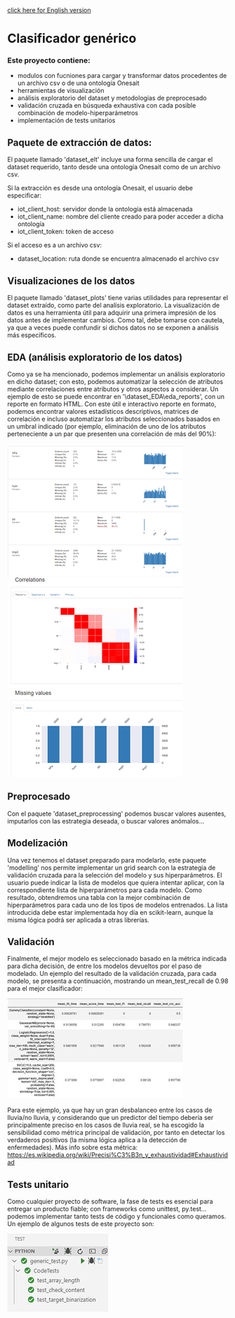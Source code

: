 [click here for English version](https://onesait-git.cwbyminsait.com/data/generic-classifier-pipeline/blob/dev/readme-en.md)

# Clasificador genérico

### Este proyecto contiene: <p>

* modulos con fucniones para cargar y transformar datos procedentes de un archivo csv o de una ontología Onesait
* herramientas de visualización
* análisis exploratorio del dataset y metodologías de preprocesado
* validación cruzada en búsqueda exhaustiva con cada posible combinación de modelo-hiperparámetros   
* implementación de tests unitarios 

## Paquete de extracción de datos:

El paquete llamado 'dataset_elt' incluye una forma sencilla de cargar el dataset requerido, tanto desde una ontología Onesait como de un archivo csv. <p>
Si la extracción es desde una ontología Onesait, el usuario debe especificar:<p>

* iot_client_host: servidor donde la ontología está almacenada
* iot_client_name: nombre del cliente creado para poder acceder a dicha ontología 
* iot_client_token: token de acceso

Si el acceso es a un archivo csv:

* dataset_location: ruta donde se encuentra almacenado el archivo csv

## Visualizaciones de los datos

El paquete llamado 'dataset_plots' tiene varias utilidades para representar el dataset extraído, como parte del analísis exploratorio. La visualización de datos es una herramienta útil para adquirir una primera impresión de los datos antes de implementar cambios. Como tal, debe tomarse con cautela, ya que a veces puede confundir si dichos datos no se exponen a análisis más específicos.

## EDA (análisis exploratorio de los datos) 

Como ya se ha mencionado, podemos implementar un análisis exploratorio en dicho dataset; con esto, podemos automatizar la selección de atributos mediante correlaciones entre atributos y otros aspectos a considerar. Un ejemplo de esto se puede encontrar en '\dataset_EDA\eda_reports', con un reporte en formato HTML. Con este útil e interactivo reporte en formato, podemos encontrar valores estadísticos descriptivos, matrices de correlación e incluso automatizar los atributos seleccionados basados en un umbral indicado (por ejemplo, eliminación de uno de los atributos perteneciente a un par que presenten una correlación de más del 90%): 

![Alt text](\readme_files/EDA_2_opt.png "EDA example 1")
![Alt text](\readme_files/EDA_opt.png "EDA example 2")

## Preprocesado

Con el paquete 'dataset_preprocessing' podemos buscar valores ausentes, imputarlos con las estrategia deseada, o buscar valores anómalos...

## Modelización

Una vez tenemos el dataset preparado para modelarlo, este paquete 'modelling' nos permite implementar un grid search con la estrategia de validación cruzada para la selección del modelo y sus hiperparámetros. El usuario puede indicar la lista de modelos que quiera intentar aplicar, con la correspondiente lista de hiperparámetros para cada modelo.
Como resultado, obtendremos una tabla con la mejor combinación de hiperparámetros para cada uno de los tipos de modelos entrenados.
La lista introducida debe estar implementada hoy día en scikit-learn, aunque la misma lógica podrá ser aplicada a otras librerías.

## Validación

Finalmente, el mejor modelo es seleccionado basado en la métrica indicada para dicha decisión, de entre los modelos devueltos por el paso de modelado. 
Un ejemplo del resultado de la validación cruzada, para cada modelo, se presenta a continuación, mostrando un mean_test_recall de 0.98 para el mejor clasificador:

![Alt text](\readme_files/cross_validation_results_opt.jpg "Validation results")

Para este ejemplo, ya que hay un gran desbalanceo entre los casos de lluvia/no lluvia, y considerando que un predictor del tiempo debería ser principalmente preciso en los casos de lluvia real, se ha escogido la sensibilidad como métrica principal de validación, por tanto en detectar los verdaderos positivos (la misma lógica aplica a la detección de enfermedades). Más info sobre esta métrica: https://es.wikipedia.org/wiki/Precisi%C3%B3n_y_exhaustividad#Exhaustividad

## Tests unitario

Como cualquier proyecto de software, la fase de tests es esencial para entregar un producto fiable; con frameworks como unittest, py.test... podemos implementar tanto tests de código y funcionales como queramos. Un ejemplo de algunos tests de este proyecto son:

![Alt text](\readme_files/tests_opt.jpg "Tests")